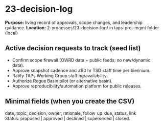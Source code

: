 ﻿# 23-decision-log

**Purpose:** living record of approvals, scope changes, and leadership guidance.
**Location:** 2-processes/23-decision-log/ in taps-proj-mgmt folder (local)

## Active decision requests to track (seed list)
- Confirm scope firewall (OWRD data + public feeds; no new/dynamic data).
- Approve snapshot cadence and ≤80 hr TSD staff time per biennium.
- Ratify TAPs Working Group staffing/availability.
- Authorize Rogue Basin pilot (or alternative basin).
- Approve reproducibility/automation platform for public releases.

## Minimal fields (when you create the CSV)
date, topic, decision, owner, rationale, follow_up_due, status, link  
Status: proposed | approved | declined | superseded | closed.
